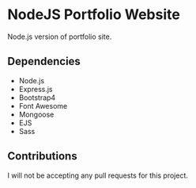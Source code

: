 # NodeJS Portfolio Website
Node.js version of portfolio site.

## Dependencies
* Node.js
* Express.js
* Bootstrap4
* Font Awesome
* Mongoose
* EJS
* Sass

## Contributions
I will not be accepting any pull requests for this project.
